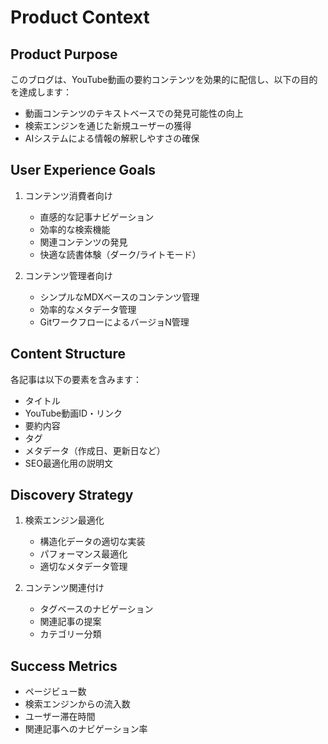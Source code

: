 # Product Context

## Product Purpose
このブログは、YouTube動画の要約コンテンツを効果的に配信し、以下の目的を達成します：
- 動画コンテンツのテキストベースでの発見可能性の向上
- 検索エンジンを通じた新規ユーザーの獲得
- AIシステムによる情報の解釈しやすさの確保

## User Experience Goals
1. コンテンツ消費者向け
   - 直感的な記事ナビゲーション
   - 効率的な検索機能
   - 関連コンテンツの発見
   - 快適な読書体験（ダーク/ライトモード）

2. コンテンツ管理者向け
   - シンプルなMDXベースのコンテンツ管理
   - 効率的なメタデータ管理
   - GitワークフローによるバージョN管理

## Content Structure
各記事は以下の要素を含みます：
- タイトル
- YouTube動画ID・リンク
- 要約内容
- タグ
- メタデータ（作成日、更新日など）
- SEO最適化用の説明文

## Discovery Strategy
1. 検索エンジン最適化
   - 構造化データの適切な実装
   - パフォーマンス最適化
   - 適切なメタデータ管理

2. コンテンツ関連付け
   - タグベースのナビゲーション
   - 関連記事の提案
   - カテゴリー分類

## Success Metrics
- ページビュー数
- 検索エンジンからの流入数
- ユーザー滞在時間
- 関連記事へのナビゲーション率